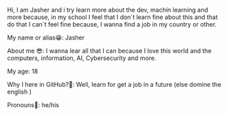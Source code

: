 Hi, I am Jasher and i try learn more about the dev, machin learning and more because, in my school I feel that I don´t learn fine about this and that do that I can´t feel fine because, I wanna find a job in my country or other.

My name or alias😁: Jasher

About me 😎: I wanna lear all that I can because I love this world and the computers, information, AI, Cybersecurity and more.

My age: 18

Why I here in GitHub?🐣: Well, learn for get a job in a future (else domine the english )

Pronouns💫: he/his

